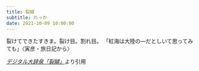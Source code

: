 ```yaml
---
title: 裂罅
subtitle: れっか
date: 2021-10-09 10:00:00
---
```


裂けてできたすきま。裂け目。割れ目。
「紅海は大陸の―だとしいて思ってみても」〈寅彦・旅日記から〉

<cite>[デジタル大辞泉「裂罅」](https://dictionary.goo.ne.jp/word/%E8%A3%82%E7%BD%85/)</cite>より引用